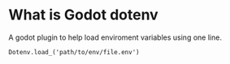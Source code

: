 # What is Godot dotenv

A godot plugin to help load enviroment variables using one line.
```gdscript
Dotenv.load_('path/to/env/file.env')
```
